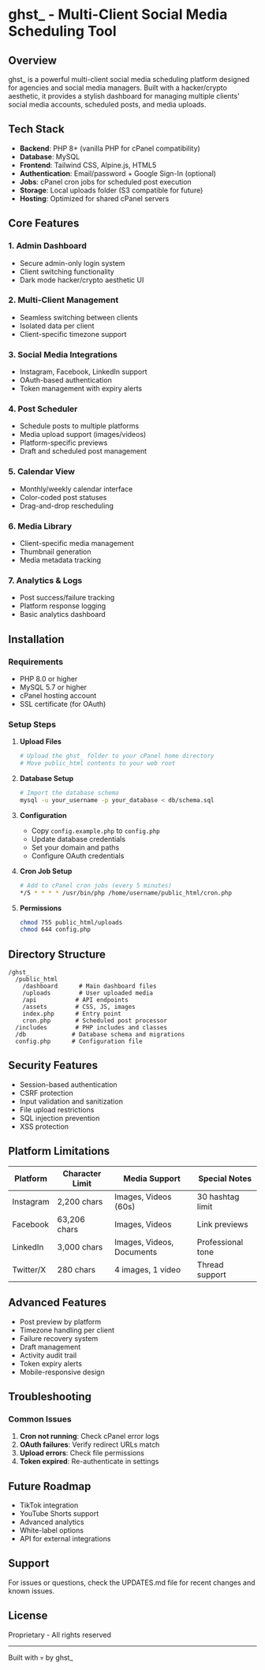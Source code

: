 # ghst_ - Multi-Client Social Media Scheduling Tool

## Overview
ghst_ is a powerful multi-client social media scheduling platform designed for agencies and social media managers. Built with a hacker/crypto aesthetic, it provides a stylish dashboard for managing multiple clients' social media accounts, scheduled posts, and media uploads.

## Tech Stack
- **Backend**: PHP 8+ (vanilla PHP for cPanel compatibility)
- **Database**: MySQL
- **Frontend**: Tailwind CSS, Alpine.js, HTML5
- **Authentication**: Email/password + Google Sign-In (optional)
- **Jobs**: cPanel cron jobs for scheduled post execution
- **Storage**: Local uploads folder (S3 compatible for future)
- **Hosting**: Optimized for shared cPanel servers

## Core Features

### 1. Admin Dashboard
- Secure admin-only login system
- Client switching functionality
- Dark mode hacker/crypto aesthetic UI

### 2. Multi-Client Management
- Seamless switching between clients
- Isolated data per client
- Client-specific timezone support

### 3. Social Media Integrations
- Instagram, Facebook, LinkedIn support
- OAuth-based authentication
- Token management with expiry alerts

### 4. Post Scheduler
- Schedule posts to multiple platforms
- Media upload support (images/videos)
- Platform-specific previews
- Draft and scheduled post management

### 5. Calendar View
- Monthly/weekly calendar interface
- Color-coded post statuses
- Drag-and-drop rescheduling

### 6. Media Library
- Client-specific media management
- Thumbnail generation
- Media metadata tracking

### 7. Analytics & Logs
- Post success/failure tracking
- Platform response logging
- Basic analytics dashboard

## Installation

### Requirements
- PHP 8.0 or higher
- MySQL 5.7 or higher
- cPanel hosting account
- SSL certificate (for OAuth)

### Setup Steps

1. **Upload Files**
   ```bash
   # Upload the ghst_ folder to your cPanel home directory
   # Move public_html contents to your web root
   ```

2. **Database Setup**
   ```bash
   # Import the database schema
   mysql -u your_username -p your_database < db/schema.sql
   ```

3. **Configuration**
   - Copy `config.example.php` to `config.php`
   - Update database credentials
   - Set your domain and paths
   - Configure OAuth credentials

4. **Cron Job Setup**
   ```bash
   # Add to cPanel cron jobs (every 5 minutes)
   */5 * * * * /usr/bin/php /home/username/public_html/cron.php
   ```

5. **Permissions**
   ```bash
   chmod 755 public_html/uploads
   chmod 644 config.php
   ```

## Directory Structure
```
/ghst_
  /public_html
    /dashboard      # Main dashboard files
    /uploads        # User uploaded media
    /api           # API endpoints
    /assets        # CSS, JS, images
    index.php      # Entry point
    cron.php       # Scheduled post processor
  /includes        # PHP includes and classes
  /db             # Database schema and migrations
  config.php      # Configuration file
```

## Security Features
- Session-based authentication
- CSRF protection
- Input validation and sanitization
- File upload restrictions
- SQL injection prevention
- XSS protection

## Platform Limitations

| Platform | Character Limit | Media Support | Special Notes |
|----------|----------------|---------------|---------------|
| Instagram | 2,200 chars | Images, Videos (60s) | 30 hashtag limit |
| Facebook | 63,206 chars | Images, Videos | Link previews |
| LinkedIn | 3,000 chars | Images, Videos, Documents | Professional tone |
| Twitter/X | 280 chars | 4 images, 1 video | Thread support |

## Advanced Features
- Post preview by platform
- Timezone handling per client
- Failure recovery system
- Draft management
- Activity audit trail
- Token expiry alerts
- Mobile-responsive design

## Troubleshooting

### Common Issues
1. **Cron not running**: Check cPanel error logs
2. **OAuth failures**: Verify redirect URLs match
3. **Upload errors**: Check file permissions
4. **Token expired**: Re-authenticate in settings

## Future Roadmap
- TikTok integration
- YouTube Shorts support
- Advanced analytics
- White-label options
- API for external integrations

## Support
For issues or questions, check the UPDATES.md file for recent changes and known issues.

## License
Proprietary - All rights reserved

---
Built with 💀 by ghst_